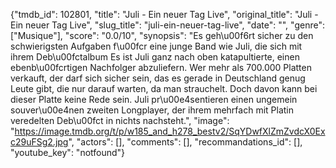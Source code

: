 {"tmdb_id": 102801, "title": "Juli - Ein neuer Tag Live", "original_title": "Juli - Ein neuer Tag Live", "slug_title": "juli-ein-neuer-tag-live", "date": "", "genre": ["Musique"], "score": "0.0/10", "synopsis": "Es geh\u00f6rt sicher zu den schwierigsten Aufgaben f\u00fcr eine junge Band wie Juli, die sich mit ihrem Deb\u00fctalbum Es ist Juli ganz nach oben katapultierte, einen ebenb\u00fcrtigen Nachfolger abzuliefern. Wer mehr als 700.000 Platten verkauft, der darf sich sicher sein, das es gerade in Deutschland genug Leute gibt, die nur darauf warten, da man strauchelt. Doch davon kann bei dieser Platte keine Rede sein. Juli pr\u00e4sentieren einen ungemein souver\u00e4nen zweiten Longplayer, der ihrem mehrfach mit Platin veredelten Deb\u00fct in nichts nachsteht.", "image": "https://image.tmdb.org/t/p/w185_and_h278_bestv2/SqYDwfXlZmZvdcX0Exc29uFSg2.jpg", "actors": [], "comments": [], "recommandations_id": [], "youtube_key": "notfound"}